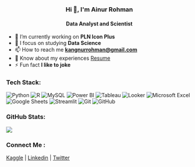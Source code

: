 <h3 align="center">Hi 👋, I'm Ainur Rohman</h3>
<h4 align="center">Data Analyst and Scientist</h4>

- 🔭 I’m currently working on **PLN Icon Plus**
- 🌱 I focus on studying **Data Science**
- 📫 How to reach me **kangnurrohman@gmail.com**
- 📄 Know about my experiences [Resume](https://dik.si/ResumeAinurRohman)
- ⚡ Fun fact **I like to joke**



### Tech Stack:
![Python](https://a11ybadges.com/badge?logo=python) ![R](https://a11ybadges.com/badge?logo=r) ![MySQL](https://a11ybadges.com/badge?logo=mysql) ![Power BI](https://a11ybadges.com/badge?logo=powerbi) ![Tableau](https://a11ybadges.com/badge?logo=tableau) ![Looker](https://a11ybadges.com/badge?logo=looker) ![Microsoft Excel](https://a11ybadges.com/badge?logo=microsoftexcel) ![Google Sheets](https://a11ybadges.com/badge?logo=googlesheets) ![Streamlit](https://a11ybadges.com/badge?logo=streamlit) ![Git](https://a11ybadges.com/badge?logo=git) ![GitHub](https://a11ybadges.com/badge?logo=github)

### GitHub Stats:
![](https://github-readme-stats.vercel.app/api/top-langs/?username=kangnurrohman&theme=dark&hide_border=false&include_all_commits=false&count_private=false&layout=compact)

### Connect Me :
[Kaggle](https://www.kaggle.com/ainurrohmanbwx/) | [Linkedin](https://id.linkedin.com/in/kangnurrohman) | [Twitter](https://twitter.com/kangnurrohman)
